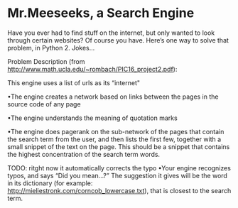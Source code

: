 # Mr.Meeseeks, a Search Engine


Have you ever had to find stuff on the internet, but only wanted to look through certain websites? Of course you have. Here’s one way to solve that problem, in Python 2.
Jokes...


Problem Description (from http://www.math.ucla.edu/~rombach/PIC16_project2.pdf):

This engine uses a list of urls as its “internet"

•The engine creates a network based on links between the pages in the source code of any page

•The engine understands the meaning of quotation marks

•The engine does pagerank on the sub-network of the pages that contain the search term from the user, and then lists the first few, together with a small snippet of the text on the page. This should be a snippet that contains the highest concentration of the search term words.

TODO: ritght now it automatically corrects the typo
•Your engine recognizes typos, and says “Did you mean...?” The suggestion it gives will be the word in its dictionary (for example: http://mieliestronk.com/corncob_lowercase.txt), that is closest to the search term.
